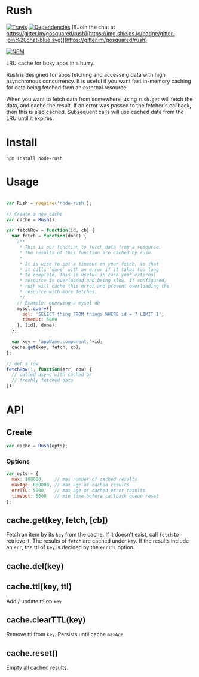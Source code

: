 # Rush

[![Travis](https://api.travis-ci.org/gosquared/rush.svg)](https://travis-ci.org/gosquared/rush)
[![Dependencies](https://david-dm.org/gosquared/rush.svg)](https://david-dm.org/gosquared/rush)
[![Join the chat at https://gitter.im/gosquared/rush](https://img.shields.io/badge/gitter-join%20chat-blue.svg)](https://gitter.im/gosquared/rush)

[![NPM](https://nodei.co/npm/node-rush.png?downloads=true&downloadRank=true&stars=true)](https://www.npmjs.com/package/node-rush)

LRU cache for busy apps in a hurry.

Rush is designed for apps fetching and accessing data with high asynchronous concurrency. It is useful if you want fast in-memory caching for data being fetched from an external resource.

When you want to fetch data from somewhere, using `rush.get` will fetch the data, and cache the result. If an error was passed to the fetcher's callback, then this is also cached. Subsequent calls will use cached data from the LRU until it expires.

# Install

    npm install node-rush

# Usage

```javascript

var Rush = require('node-rush');

// Create a new cache
var cache = Rush();

var fetchRow = function(id, cb) {
  var fetch = function(done) {
    /**
     * This is our function to fetch data from a resource.
     * The results of this function are cached by rush.
     *
     * It is wise to set a timeout on your fetch, so that
     * it calls `done` with an error if it takes too long
     * to complete. This is useful in case your external
     * resource is overloaded and being slow. If configured,
     * rush will cache this error and prevent overloading the
     * resource with more fetches.
     */
    // Example: querying a mysql db
    mysql.query({
      sql: 'SELECT thing FROM things WHERE id = ? LIMIT 1',
      timeout: 5000
    }, [id], done);
  };

  var key = 'appName:component:'+id;
  cache.get(key, fetch, cb);
};

// get a row
fetchRow(1, function(err, row) {
  // called async with cached or
  // freshly fetched data
});
```

# API

## Create

```javascript
var cache = Rush(opts);
```

### Options

```javascript
var opts = {
  max: 100000,    // max number of cached results
  maxAge: 600000, // max age of cached results
  errTTL: 5000,   // max age of cached error results
  timeout: 5000   // min time before callback queue reset
};
```

## cache.get(key, fetch, [cb])

Fetch an item by its `key` from the cache. If it doesn't exist, call `fetch` to retrieve it. The results of `fetch` are cached under `key`. If the results include an `err`, the ttl of `key` is decided by the `errTTL` option.

## cache.del(key)
## cache.ttl(key, ttl)

Add / update ttl on `key`

## cache.clearTTL(key)

Remove ttl from `key`. Persists until cache `maxAge`

## cache.reset()

Empty all cached results.
